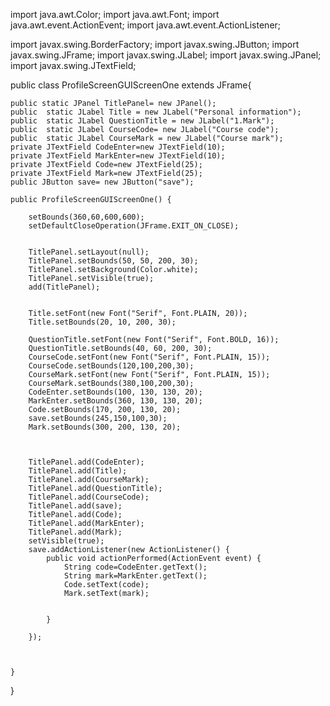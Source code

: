 import java.awt.Color;
import java.awt.Font;
import java.awt.event.ActionEvent;
import java.awt.event.ActionListener;

import javax.swing.BorderFactory;
import javax.swing.JButton;
import javax.swing.JFrame;
import javax.swing.JLabel;
import javax.swing.JPanel;
import javax.swing.JTextField;

public class ProfileScreenGUIScreenOne extends JFrame{
	
	public static JPanel TitlePanel= new JPanel();
	public  static JLabel Title = new JLabel("Personal information");
	public  static JLabel QuestionTitle = new JLabel("1.Mark");
	public  static JLabel CourseCode= new JLabel("Course code");
	public  static JLabel CourseMark = new JLabel("Course mark");
	private JTextField CodeEnter=new JTextField(10);
	private JTextField MarkEnter=new JTextField(10);
	private JTextField Code=new JTextField(25);
	private JTextField Mark=new JTextField(25);
	public JButton save= new JButton("save");
	
	public ProfileScreenGUIScreenOne() {
		
		setBounds(360,60,600,600);
		setDefaultCloseOperation(JFrame.EXIT_ON_CLOSE); 
		
		
		TitlePanel.setLayout(null);
        TitlePanel.setBounds(50, 50, 200, 30);
        TitlePanel.setBackground(Color.white);
        TitlePanel.setVisible(true);
        add(TitlePanel);
        
        
		Title.setFont(new Font("Serif", Font.PLAIN, 20));
		Title.setBounds(20, 10, 200, 30);
		
		QuestionTitle.setFont(new Font("Serif", Font.BOLD, 16));
		QuestionTitle.setBounds(40, 60, 200, 30);
		CourseCode.setFont(new Font("Serif", Font.PLAIN, 15));
		CourseCode.setBounds(120,100,200,30);
		CourseMark.setFont(new Font("Serif", Font.PLAIN, 15));
		CourseMark.setBounds(380,100,200,30);
		CodeEnter.setBounds(100, 130, 130, 20);
		MarkEnter.setBounds(360, 130, 130, 20);
		Code.setBounds(170, 200, 130, 20);
		save.setBounds(245,150,100,30);
		Mark.setBounds(300, 200, 130, 20);
		
		
		
		TitlePanel.add(CodeEnter);
		TitlePanel.add(Title);
		TitlePanel.add(CourseMark);
		TitlePanel.add(QuestionTitle);
		TitlePanel.add(CourseCode);
		TitlePanel.add(save);
		TitlePanel.add(Code);
		TitlePanel.add(MarkEnter);
		TitlePanel.add(Mark);
		setVisible(true);		
		save.addActionListener(new ActionListener() {
			public void	actionPerformed(ActionEvent event) {
				String code=CodeEnter.getText();
				String mark=MarkEnter.getText();
				Code.setText(code);
				Mark.setText(mark);
				
				
			}
			
		});
		
		
		
	}

}
